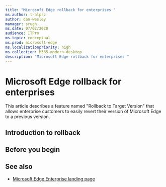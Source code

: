 ```yaml
---
title: "Microsoft Edge rollback for enterprises "
ms.author: t-alprz
author: dan-wesley
manager: srugh
ms.date: 07/02/2020
audience: ITPro
ms.topic: conceptual
ms.prod: microsoft-edge
ms.localizationpriority: high
ms.collection: M365-modern-desktop
description: "Microsoft Edge rollback for enterprises "
---
```


# Microsoft Edge rollback for enterprises

This article describes a feature named "Rollback to Target Version" that allows enterprise customers to easily revert their version of Microsoft Edge to a previous version.

## Introduction to rollback

## Before you begin

## See also

- [Microsoft Edge Enterprise landing page](https://aka.ms/EdgeEnterprise)
